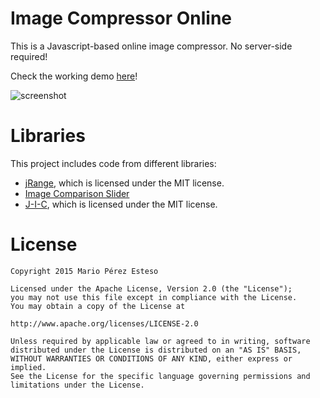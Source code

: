 # Image Compressor Online

This is a Javascript-based online image compressor. No server-side required!

Check the working demo [here](http://goo.gl/6OUJt3)!

![screenshot](https://raw.githubusercontent.com/GeekyTheory/ImageCompressorOnline/master/art/screenshot.png)

# Libraries

This project includes code from different libraries:

+ [jRange](https://github.com/nitinhayaran/jRange), which is licensed under the MIT license.
+ [Image Comparison Slider](https://codyhouse.co/gem/css-jquery-image-comparison-slider/)
+ [J-I-C](https://github.com/brunobar79/J-I-C), which is licensed under the MIT license.

# License

    Copyright 2015 Mario Pérez Esteso

    Licensed under the Apache License, Version 2.0 (the "License");
    you may not use this file except in compliance with the License.
    You may obtain a copy of the License at

    http://www.apache.org/licenses/LICENSE-2.0

    Unless required by applicable law or agreed to in writing, software
    distributed under the License is distributed on an "AS IS" BASIS,
    WITHOUT WARRANTIES OR CONDITIONS OF ANY KIND, either express or implied.
    See the License for the specific language governing permissions and
    limitations under the License.

